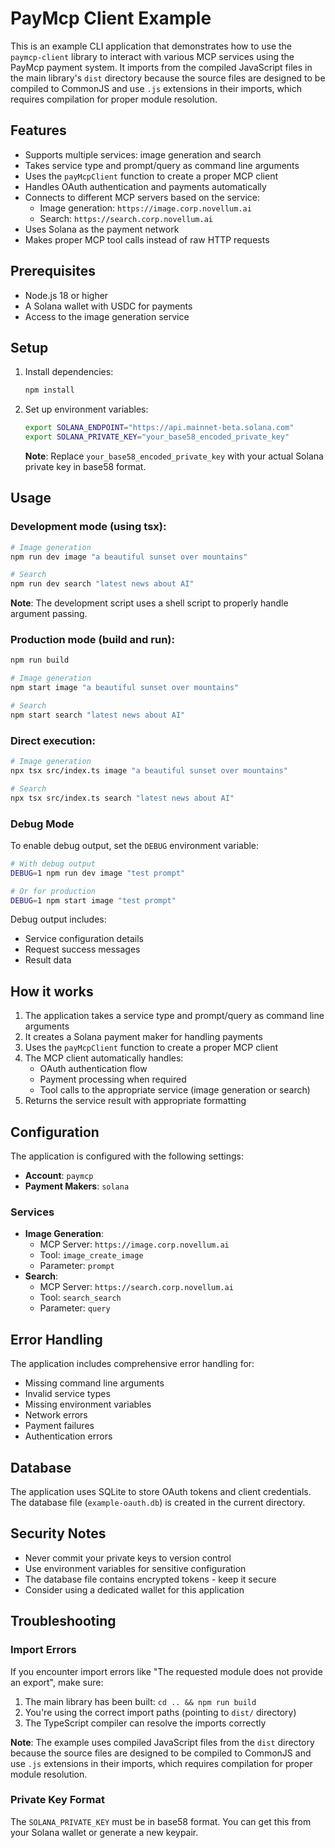 # PayMcp Client Example

This is an example CLI application that demonstrates how to use the `paymcp-client` library to interact with various MCP services using the PayMcp payment system. It imports from the compiled JavaScript files in the main library's `dist` directory because the source files are designed to be compiled to CommonJS and use `.js` extensions in their imports, which requires compilation for proper module resolution.

## Features

- Supports multiple services: image generation and search
- Takes service type and prompt/query as command line arguments
- Uses the `payMcpClient` function to create a proper MCP client
- Handles OAuth authentication and payments automatically
- Connects to different MCP servers based on the service:
  - Image generation: `https://image.corp.novellum.ai`
  - Search: `https://search.corp.novellum.ai`
- Uses Solana as the payment network
- Makes proper MCP tool calls instead of raw HTTP requests

## Prerequisites

- Node.js 18 or higher
- A Solana wallet with USDC for payments
- Access to the image generation service

## Setup

1. Install dependencies:
   ```bash
   npm install
   ```

2. Set up environment variables:
   ```bash
   export SOLANA_ENDPOINT="https://api.mainnet-beta.solana.com"
   export SOLANA_PRIVATE_KEY="your_base58_encoded_private_key"
   ```

   **Note**: Replace `your_base58_encoded_private_key` with your actual Solana private key in base58 format.

## Usage

### Development mode (using tsx):
```bash
# Image generation
npm run dev image "a beautiful sunset over mountains"

# Search
npm run dev search "latest news about AI"
```

**Note**: The development script uses a shell script to properly handle argument passing.

### Production mode (build and run):
```bash
npm run build

# Image generation
npm start image "a beautiful sunset over mountains"

# Search
npm start search "latest news about AI"
```

### Direct execution:
```bash
# Image generation
npx tsx src/index.ts image "a beautiful sunset over mountains"

# Search
npx tsx src/index.ts search "latest news about AI"
```

### Debug Mode

To enable debug output, set the `DEBUG` environment variable:

```bash
# With debug output
DEBUG=1 npm run dev image "test prompt"

# Or for production
DEBUG=1 npm start image "test prompt"
```

Debug output includes:
- Service configuration details
- Request success messages
- Result data



## How it works

1. The application takes a service type and prompt/query as command line arguments
2. It creates a Solana payment maker for handling payments
3. Uses the `payMcpClient` function to create a proper MCP client
4. The MCP client automatically handles:
   - OAuth authentication flow
   - Payment processing when required
   - Tool calls to the appropriate service (image generation or search)
5. Returns the service result with appropriate formatting

## Configuration

The application is configured with the following settings:
- **Account**: `paymcp`
- **Payment Makers**: `solana`

### Services

- **Image Generation**:
  - MCP Server: `https://image.corp.novellum.ai`
  - Tool: `image_create_image`
  - Parameter: `prompt`
- **Search**:
  - MCP Server: `https://search.corp.novellum.ai`
  - Tool: `search_search`
  - Parameter: `query`

## Error Handling

The application includes comprehensive error handling for:
- Missing command line arguments
- Invalid service types
- Missing environment variables
- Network errors
- Payment failures
- Authentication errors

## Database

The application uses SQLite to store OAuth tokens and client credentials. The database file (`example-oauth.db`) is created in the current directory.

## Security Notes

- Never commit your private keys to version control
- Use environment variables for sensitive configuration
- The database file contains encrypted tokens - keep it secure
- Consider using a dedicated wallet for this application

## Troubleshooting

### Import Errors
If you encounter import errors like "The requested module does not provide an export", make sure:
1. The main library has been built: `cd .. && npm run build`
2. You're using the correct import paths (pointing to `dist/` directory)
3. The TypeScript compiler can resolve the imports correctly

**Note**: The example uses compiled JavaScript files from the `dist` directory because the source files are designed to be compiled to CommonJS and use `.js` extensions in their imports, which requires compilation for proper module resolution.

### Private Key Format
The `SOLANA_PRIVATE_KEY` must be in base58 format. You can get this from your Solana wallet or generate a new keypair.

 